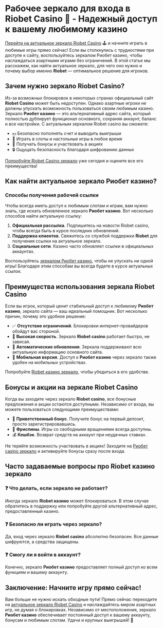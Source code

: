 # Рабочее зеркало для входа в Riobet Casino 🎰 - Надежный доступ к вашему любимому казино

[Перейти на актуальное зеркало Riobet Casino](https://brandplay.link/dtx89f2L) 🕹️ и начните играть в любимые игры прямо сейчас! Если вы столкнулись с трудностями при доступе к сайту, воспользуйтесь зеркалом Риобет казино, чтобы наслаждаться азартными играми без ограничений. В этой статье мы расскажем, как найти актуальное зеркало, для чего оно нужно и почему выбор именно **Riobet** — оптимальное решение для игроков.

## Зачем нужно зеркало Riobet Casino?

Из-за возможных блокировок в некоторых странах официальный сайт **Riobet Casino** может быть недоступен. Однако азартные игроки не должны упускать возможность пользоваться своим любимым казино. Зеркало **Риобет казино** — это альтернативный адрес сайта, который полностью дублирует функционал основного, сохраняя аккаунт, баланс и все настройки. С актуальным зеркалом Riobet casino вы сможете:

- 💵 Безопасно пополнять счет и выводить выигрыши
- 🎲 Играть в слоты и настольные игры в любое время
- 🎁 Получать бонусы и участвовать в акциях
- 🔒 Ощущать безопасность благодаря шифрованию данных

[Попробуйте Riobet Casino зеркало](https://brandplay.link/dtx89f2L) уже сегодня и оцените все его преимущества!

## Как найти актуальное зеркало Риобет казино?

### Способы получения рабочей ссылки

Чтобы всегда иметь доступ к любимым слотам и играм, вам нужно знать, где искать обновленное зеркало **Риобет казино**. Вот несколько способов найти актуальную ссылку:

1. **Официальная рассылка**. Подпишитесь на новости Riobet casino, чтобы всегда быть в курсе последних обновлений.
2. **Поддержка клиентов**. Свяжитесь со службой поддержки **Riobet** для получения ссылки на актуальное зеркало.
3. **Социальные сети**. Казино часто обновляет ссылки в официальных аккаунтах.

Воспользуйтесь [зеркалом Риобет казино](https://brandplay.link/dtx89f2L), чтобы не упускать ни одной игры! Благодаря этим способам вы всегда будете в курсе актуальных ссылок.

## Преимущества использования зеркала Riobet Casino

Если вы игрок, который ценит стабильный доступ к любимому **Риобет казино**, зеркало сайта — ваш идеальный помощник. Вот несколько причин, почему это удобное решение:

- ✅ **Отсутствие ограничений**. Блокировки интернет-провайдеров обойдут вас стороной.
- 🚀 **Высокая скорость**. Зеркало **Riobet casino** работает быстро, не зависая.
- 🔄 **Автоматические обновления**. Зеркала поддерживают всю актуальную информацию основного сайта.
- 📲 **Мобильная версия**. Доступ к **Риобет казино** через зеркало также удобен на мобильных устройствах.

Попробуйте [Riobet казино зеркало](https://brandplay.link/dtx89f2L), чтобы убедиться в его удобстве.

## Бонусы и акции на зеркале Riobet Casino

Когда вы заходите через зеркало **Riobet casino**, все бонусные предложения и акции остаются доступными. Независимо от входа, вы можете пользоваться следующими преимуществами:

- 🤑 **Приветственный бонус**. Получите бонус на первый депозит, просто зарегистрировавшись.
- 🎰 **Фриспины**. Игры со свободными вращениями всегда доступны.
- 💰 **Кешбэк**. Возврат средств на аккаунт при неудачных ставках.

Не теряйте возможность участвовать в акциях! Заходите на [Риобет casino зеркало](https://brandplay.link/dtx89f2L) и активируйте бонусы сразу после входа.

## Часто задаваемые вопросы про Riobet казино зеркало

### ❓ Что делать, если зеркало не работает?
Иногда зеркало **Riobet казино** может блокироваться. В этом случае обратитесь в поддержку или попробуйте другой альтернативный адрес, предоставленный казино.

### ❓ Безопасно ли играть через зеркало?
Да, вход через зеркало **Riobet casino** абсолютно безопасен. Все данные шифруются, а средства защищены.

### ❓ Смогу ли я войти в аккаунт?
Конечно, зеркало **Риобет казино** предоставляет полный доступ ко всем функциям и вашему аккаунту.

## Заключение: Начните игру прямо сейчас!

Вам больше не нужно искать обходные пути! Прямо сейчас переходите на [актуальное зеркало Riobet Casino](https://brandplay.link/dtx89f2L) и наслаждайтесь миром азартных игр, не думая о блокировках. Независимо от местоположения, зеркало **Риобет казино** обеспечивает постоянный доступ к вашему аккаунту, бонусам и любимым слотам. Удачи и крупных выигрышей! 💸
